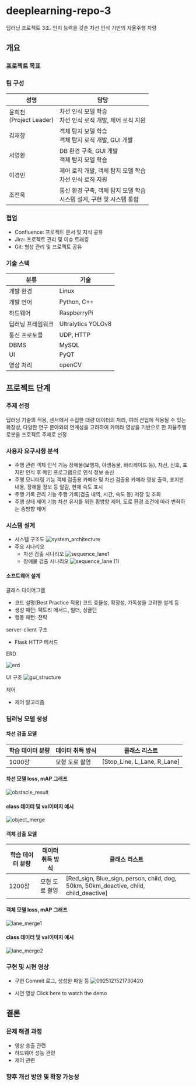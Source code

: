 # deeplearning-repo-3
딥러닝 프로젝트 3조. 인지 능력을 갖춘 차선 인식 기반의 자율주행 차량 

## 개요
### 프로젝트 목표
### 팀 구성
|성명|담당|
|----|-----|
|윤희천 <br> (Project Leader)|차선 인식 모델 학습 <br> 차선 인식 로직 개발, 제어 로직 지원| 
|김재창|객체 탐지 모델 학습 <br> 객체 탐지 로직 개발, GUI 개발|
|서영환|DB 환경 구축, GUI 개발 <br> 객체 탐지 모델 학습| 
|이경민|제어 로직 개발, 객체 탐지 모델 학습 <br> 차선 인식 로직 지원|
|조전욱|통신 환경 구축, 객체 탐지 모델 학습 <br> 시스템 설계, 구현 및 시스템 통합|
### 협업
- Confluence: 프로젝트 문서 및 지식 공유
- Jira: 프로젝트 관리 및 이슈 트래킹
- Git: 형상 관리 및 프로젝트 공유
### 기술 스택
|분류|기술|
|-----|-----|
|개발 환경|Linux|
|개발 언어|Python, C++|
|하드웨어|RaspberryPi|
|딥러닝 프레임워크|Ultralytics YOLOv8|
|통신 프로토콜|UDP, HTTP|
|DBMS|MySQL|
|UI|PyQT|
|영상 처리|openCV|
## 프로젝트 단계
### 주제 선정
딥러닝 기술의 적용, 센서에서 수집한 대량 데이터의 처리, 여러 산업에 적용될 수 있는 확장성, 다양한 연구 분야와의 연계성을 고려하여 카메라 영상을 기반으로 한 자율주행 로봇을 프로젝트 주제로 선정
### 사용자 요구사항 분석
- 주행 관련 객체 인식 기능
  장애물(보행자, 야생동물, 바리케이드 등), 차선, 신호, 표지판 인식 후 메인 프로그램으로 인식 정보 송신
- 주행 모니터링 기능
  객체 검출용 카메라 및 차선 검출용 카메라 영상 출력, 표지판 내용, 장애물 정보 등 알람, 현재 속도 표시
- 주행 기록 관리 기능
  주행 기록(검출 내역, 시간, 속도 등) 저장 및 조회 
- 주행 상태 제어 기능
  차선 유지를 위한 횡방향 제어, 도로 환경 조건에 따라 변화하는 종방향 제어
  

### 시스템 설계
- 시스템 구조도
![system_architecture](https://github.com/user-attachments/assets/be74edc8-9306-4ccd-9494-87cf21cf4ec3)
- 주요 시나리오
  - 차선 검출 시나리오
![sequence_lane1](https://github.com/user-attachments/assets/7db9002c-4d24-4c77-beda-08a4e25903b1)
  - 장애물 검출 시나리오
![sequence_lane (1)](https://github.com/user-attachments/assets/ad45240c-29f7-4031-8746-643ae64fcabb)

#### 소프트웨어 설계
클래스 다이어그램
- 코드 설명(Best Practice 적용)
  코드 효율성, 확장성, 가독성을 고려한 설계 등
- 생성 패턴: 팩토리 메서드, 빌더, 싱글턴
- 행동 패턴: 전략

server-client 구조
- Flask HTTP 메서드

ERD

![erd](https://github.com/user-attachments/assets/9d43f6bd-cfd1-4fda-aece-ae4cf4ae6320)

UI 구조
![gui_structure](https://github.com/user-attachments/assets/e14f82ce-8122-4441-bf51-14b57c5dcbd9)

제어
- 제어 알고리즘
### 딥러닝 모델 생성
#### 차선 검출 모델
|학습 데이터 분량|데이터 취득 방식|클래스 리스트|
|-----|-----|-----|
|1000장|모형 도로 촬영|[Stop_Line, L_Lane, R_Lane]|
#### 차선 모델 loss, mAP 그래프
![obstacle_result](https://github.com/user-attachments/assets/046bb048-d95b-48f2-a2ef-8e6a30044abd)
#### class 데이터 및 val이미지 예시
![object_merge](https://github.com/user-attachments/assets/c35aee99-63d5-4ffe-b6a4-bc71ca4a6f27)

#### 객체 검출 모델
|학습 데이터 분량|데이터 취득 방식|클래스 리스트|
|-----|-----|-----|
|1200장|모형 도로 촬영|[Red_sign, Blue_sign, person, child, dog, 50km, 50km_deactive, child, child_deactive]|
#### 객체 모델 loss, mAP 그래프
![lane_merge1](https://github.com/user-attachments/assets/a5d272b0-edc9-4640-af1c-f3be448986cc)
#### class 데이터 및 val이미지 예시
![lane_merge2](https://github.com/user-attachments/assets/010ff9f2-935a-48c6-81d1-09731d13d89e)

### 구현 및 시현 영상
- 구현
  Commit 로그, 생성한 파일 등
![0925121521730420](https://github.com/user-attachments/assets/b6db7a78-0eb2-47d3-aa2a-0b1902b0229b)

- 시연 영상
Click here to watch the demo

## 결론
### 문제 해결 과정
- 영상 송출 관련
- 하드웨어 성능 관련
- 제어 관련
### 향후 개선 방안 및 확장 가능성

